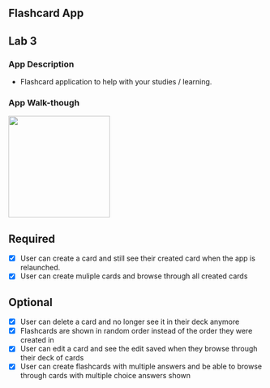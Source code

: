 ## Flashcard App

## Lab 3

### App Description
- Flashcard application to help with your studies / learning.

### App Walk-though

<img src="https://github.com/Seth-9999/CodePath-MAD-Wk-01/blob/main/Lab3_revised%2020220327%20545am.gif" width=200><br>


## Required
- [X] User can create a card and still see their created card when the app is relaunched.
- [X] User can create muliple cards and browse through all created cards

## Optional
- [X] User can delete a card and no longer see it in their deck anymore
- [X] Flashcards are shown in random order instead of the order they were created in
- [X] User can edit a card and see the edit saved when they browse through their deck of cards
- [X] User can create flashcards with multiple answers and be able to browse through cards with multiple choice answers shown
